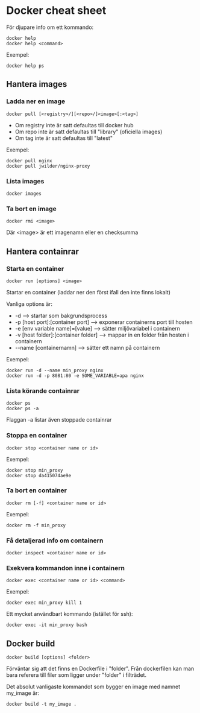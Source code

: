 # Docker cheat sheet

För djupare info om ett kommando:

    docker help
    docker help <command>
    
Exempel:

    docker help ps

## Hantera images

### Ladda ner en image

    docker pull [<registry>/][<repo>/]<image>[:<tag>]
    
- Om registry inte är satt defaultas till docker hub
- Om repo inte är satt defaultas till "library" (oficiella images)
- Om tag inte är satt defaultas till "latest"

Exempel:

    docker pull nginx
    docker pull jwilder/nginx-proxy

### Lista images

    docker images

### Ta bort en image

    docker rmi <image>
    
Där \<image\> är ett imagenamn eller en checksumma 
    
## Hantera containrar

### Starta en container

    docker run [options] <image>
    
Startar en container (laddar ner den först ifall den inte finns lokalt)

Vanliga options är:

- -d --> startar som bakgrundsprocess
- -p \[host port\]:\[container port] --> exponerar containerns port till hosten
- -e \[env variable name\]=\[value\] --> sätter miljövariabel i containern
- -v \[host folder\]:\[container folder\] --> mappar in en folder från hosten i containern
- --name \[containernamn\] --> sätter ett namn på containern

Exempel:

    docker run -d --name min_proxy nginx
    docker run -d -p 8081:80 -e SOME_VARIABLE=apa nginx

### Lista körande containrar

    docker ps
    docker ps -a

Flaggan -a listar även stoppade containrar
    
### Stoppa en container

    docker stop <container name or id>

Exempel:

    docker stop min_proxy
    docker stop da415074ae9e
    
### Ta bort en container

    docker rm [-f] <container name or id>
    
Exempel:

    docker rm -f min_proxy

### Få detaljerad info om containern

    docker inspect <container name or id>
    
### Exekvera kommandon inne i containern

    docker exec <container name or id> <command>

Exempel:

    docker exec min_proxy kill 1

Ett mycket användbart kommando (istället för ssh):

    docker exec -it min_proxy bash

## Docker build

    docker build [options] <folder>

Förväntar sig att det finns en Dockerfile i "folder". Från dockerfilen kan man bara referera till filer
som ligger under "folder" i filträdet.

Det absolut vanligaste kommandot  som bygger en image med namnet my_image är:

    docker build -t my_image .